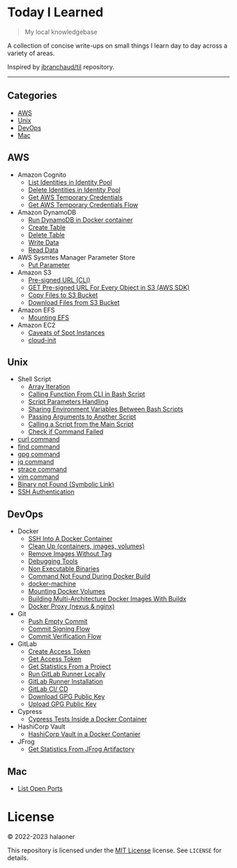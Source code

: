 # Today I Learned

> My local knowledgebase

A collection of concise write-ups on small things I learn day to day across a variety of areas.

Inspired by [jbranchaud/til](https://github.com/jbranchaud/til) repository.

---

## Categories

- [AWS](#aws)
- [Unix](#unix)
- [DevOps](#devops)
- [Mac](#mac)

## AWS
- Amazon Cognito
    - [List Identities in Identity Pool](aws/Amazon-Cognito/list-identities.md)
    - [Delete Identities in Identity Pool](aws/Amazon-Cognito/delete-identities.md)
    - [Get AWS Temporary Credentials](/aws/Amazon-Cognito/temporary-credentials.md)
    - [Get AWS Temporary Credentials Flow](/aws/Amazon-Cognito/temporary-credentials-flow.md)
- Amazon DynamoDB
    - [Run DynamoDB in Docker container](/aws/Amazon-DynamoDB/run-dynamodb-locally.md)
    - [Create Table](/aws/Amazon-DynamoDB/dynamodb-create-table.md)
    - [Delete Table](/aws/Amazon-DynamoDB/dynamodb-delete-table.md)
    - [Write Data](/aws/Amazon-DynamoDB/dynamodb-write.md)
    - [Read Data](/aws/Amazon-DynamoDB/dynamodb-read.md)
- AWS Sysmtes Manager Parameter Store
    - [Put Parameter](/aws/AWS-SSM/put-parameter-ssm.md)
- Amazon S3
    - [Pre-signed URL (CLI)](aws/Amazon-S3/s3-pre-signed-url.md)
    - [GET Pre-signed URL For Every Object in S3 (AWS SDK)](/aws/Amazon-S3/pre-signed-url-for-each-object.md)
    - [Copy Files to S3 Bucket](/aws/Amazon-S3/copy-files-to-s3.md)
    - [Download Files from S3 Bucket](/aws/Amazon-S3/download-files-from-s3.md)
- Amazon EFS
    - [Mounting EFS](/aws/Amazon-EFS/mounting-efs.md)
- Amazon EC2
    - [Caveats of Spot Instances](/aws/Amazon-EC2/spot-instances.md)
    - [cloud-init](/aws/Amazon-EC2/cloud-init.md)

## Unix
- Shell Script
    - [Array Iteration](/unix/array-iteration.md)
    - [Calling Function From CLI in Bash Script](/unix/call-function-from-script.md)
    - [Script Parameters Handling](/unix/script-parameters-handling.md)
    - [Sharing Environment Variables Between Bash Scripts](/unix/sharing-env-variables.md)
    - [Passing Arguments to Another Script](/unix/passing-arguments-to-script.md)
    - [Calling a Script from the Main Script](/unix/calling-script-from-main-script.md)
    - [Check if Command Failed](/unix/command-exit-code.md)
- [curl command](/unix/curl-command.md)
- [find command](/unix/find-command.md)
- [gpg command](/unix/gpg-command.md)
- [jq command](/unix/jq-command.md)
- [strace command](/unix/trace-command.md)
- [vim command](/unix/vim-command.md)
- [Binary not Found (Symbolic Link)](/unix/binary-not-found.md)
- [SSH Authentication](/unix/ssh-authentication.md)

## DevOps
- Docker
    - [SSH Into A Docker Container](/devops/docker/ssh-into-a-docker-container.md)
    - [Clean Up (containers, images, volumes)](/devops/docker/clean-up.md)
    - [Remove Images Without Tag](/devops/docker/remove-images-without-tag.md)
    - [Debugging Tools](/devops/docker/debugging-tools.md)
    - [Non Executable Binaries](/unix/non-executable-binary.md)
    - [Command Not Found During Docker Build](/devops/docker/command-not-found.md)
    - [docker-machine](/devops/docker/docker-machine.md)
    - [Mounting Docker Volumes](/devops/docker/mounting-volumes.md)
    - [Building Multi-Architecture Docker Images With Buildx](/devops/docker/buildx-installation.md)
    - [Docker Proxy (nexus & nginx)](/devops/gitlab/docker-proxy.md)
- Git
    - [Push Empty Commit](/devops/git/push-empty-commit.md)
    - [Commit Signing Flow](/devops/git/commit-signing.md)
    - [Commit Verification Flow](/devops/git/commit-verification.md)
- GitLab
    - [Create Access Token](/devops/gitlab/create-access-token-gitlab.md)
    - [Get Access Token](/devops/gitlab/get-access-token-gitlab.md)
    - [Get Statistics From a Project](/devops/gitlab/get-statistics-gitlab.md)
    - [Run GitLab Runner Locally](/devops/gitlab/run-gitlab-runner-locally.md)
    - [GitLab Runner Installation](/devops/gitlab/install-gitlab-runners.md)
    - [GitLab CI/ CD](/devops/gitlab/gitlab-ci-cd.md)
    - [Download GPG Public Key](/devops/gitlab/get-gpg-key.md)
    - [Upload GPG Public Key](/devops/gitlab/put-gpg-key.md)
- Cypress
    - [Cypress Tests Inside a Docker Container](devops/cypress-docker-container.md)
- HashiCorp Vault
    - [HashiCorp Vault in a Docker Contanier](devops/hashicorp-vault.md)
- JFrog
    - [Get Statistics From JFrog Artifactory](/devops/jfrog/get-statistics.md)

## Mac
- [List Open Ports](mac/list-ports.md)

# License

© 2022-2023 halaoner

This repository is licensed under the [MIT License](https://opensource.org/license/mit/) license. See `LICENSE` for details.
